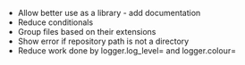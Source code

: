 * Allow better use as a library - add documentation
* Reduce conditionals
* Group files based on their extensions
* Show error if repository path is not a directory
* Reduce work done by logger.log_level= and logger.colour=
